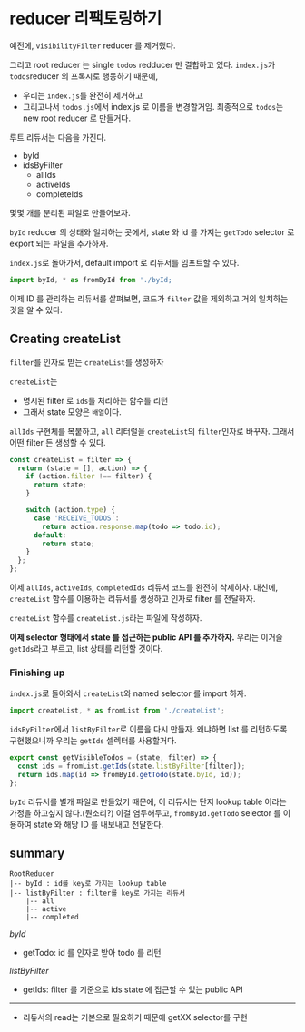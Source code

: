 # reducer 리팩토링하기

예전에, `visibilityFilter` reducer 를 제거했다.

그리고 root reducer 는 single `todos` redducer 만 결합하고 있다. `index.js`가 `todos`reducer 의 프록시로 행동하기 때문에,

- 우리는 `index.js`를 완전히 제거하고
- 그리고나서 `todos.js`에서 index.js 로 이름을 변경할거임. 최종적으로 `todos`는 new root reducer 로 만들거다.

루트 리듀서는 다음을 가진다.

- byId
- idsByFilter
  - allIds
  - activeIds
  - completeIds

몇몇 개를 분리된 파일로 만들어보자.

`byId` reducer 의 상태와 일치하는 곳에서, state 와 id 를 가지는 `getTodo` selector 로 export 되는 파일을 추가하자.

`index.js`로 돌아가서, default import 로 리듀서를 임포트할 수 있다.

```javascript
import byId, * as fromById from './byId;
```

이제 ID 를 관리하는 리듀서를 살펴보면, 코드가 `filter` 값을 제외하고 거의 일치하는 것을 알 수 있다.

## Creating createList

`filter`를 인자로 받는 `createList`를 생성하자

`createList`는

- 명시된 filter 로 `ids`를 처리하는 함수를 리턴
- 그래서 state 모양은 `배열`이다.

`allIds` 구현체를 복붙하고, `all` 리터럴을 `createList`의 `filter`인자로 바꾸자. 그래서 어떤 filter 든 생성할 수 있다.

```javascript
const createList = filter => {
  return (state = [], action) => {
    if (action.filter !== filter) {
      return state;
    }

    switch (action.type) {
      case 'RECEIVE_TODOS':
        return action.response.map(todo => todo.id);
      default:
        return state;
    }
  };
};
```

이제 `allIds`, `activeIds`, `completedIds` 리듀서 코드를 완전히 삭제하자.
대신에, `createList` 함수를 이용하는 리듀서를 생성하고 인자로 filter 를 전달하자.

`createList` 함수를 `createList.js`라는 파일에 작성하자.

**이제 selector 형태에서 state 를 접근하는 public API 를 추가하자.**
우리는 이거슬 `getIds`라고 부르고, list 상태를 리턴할 것이다.

### Finishing up

`index.js`로 돌아와서 `createList`와 named selector 를 import 하자.

```javascript
import createList, * as fromList from './createList';
```

`idsByFilter`에서 `listByFilter`로 이름을 다시 만들자. 왜냐하면 list 를 리턴하도록 구현했으니까
우리는 `getIds` 셀렉터를 사용할거다.

```javascript
export const getVisibleTodos = (state, filter) => {
  const ids = fromList.getIds(state.listByFilter[filter]);
  return ids.map(id => fromById.getTodo(state.byId, id));
};
```

`byId` 리듀서를 별개 파일로 만들었기 때문에, 이 리듀서는 단지 lookup table 이라는 가정을 하고싶지 않다.(뭔소리?) 이걸 염두해두고, `fromById.getTodo` selector 를 이용하여 state 와 해당 ID 를 내보내고 전달한다.

## summary

```
RootReducer
|-- byId : id를 key로 가지는 lookup table
|-- listByFilter : filter를 key로 가지는 리듀서
    |-- all
    |-- active
    |-- completed
```

_byId_

- getTodo: id 를 인자로 받아 todo 를 리턴

_listByFilter_

- getIds: filter 를 기준으로 ids state 에 접근할 수 있는 public API

---

- 리듀서의 read는 기본으로 필요하기 때문에 getXX selector를 구현
